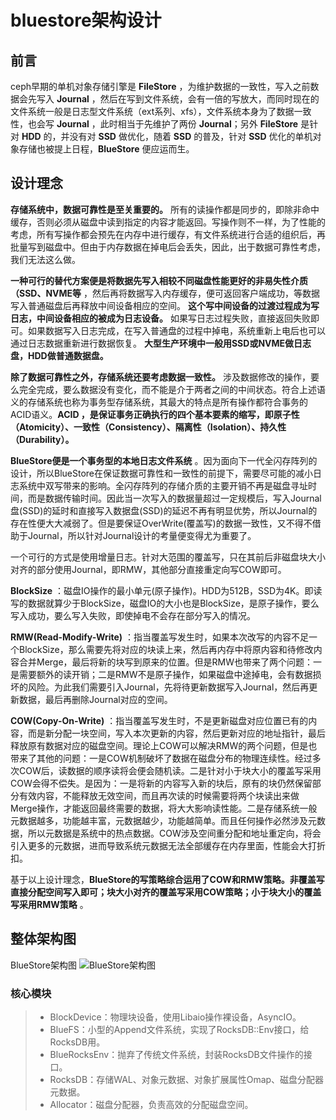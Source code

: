 # bluestore架构设计

## 前言
ceph早期的单机对象存储引擎是 **FileStore** ，为维护数据的一致性，写入之前数据会先写入 **Journal** ，然后在写到文件系统，会有一倍的写放大，而同时现在的文件系统一般是日志型文件系统（ext系列、xfs），文件系统本身为了数据一致性，也会写 **Journal** ，此时相当于先维护了两份 **Journal**；另外 **FileStore** 是针对 **HDD** 的，并没有对 **SSD** 做优化，随着 **SSD** 的普及，针对 **SSD** 优化的单机对象存储也被提上日程，**BlueStore** 便应运而生。

## 设计理念

**存储系统中，数据可靠性是至关重要的。** 所有的读操作都是同步的，即除非命中缓存，否则必须从磁盘中读到指定的内容才能返回。写操作则不一样，为了性能的考虑，所有写操作都会预先在内存中进行缓存，有文件系统进行合适的组织后，再批量写到磁盘中。但由于内存数据在掉电后会丢失，因此，出于数据可靠性考虑，我们无法这么做。

**一种可行的替代方案便是将数据先写入相较不同磁盘性能更好的非易失性介质（SSD、NVME等** ，然后再将数据写入内存缓存，便可返回客户端成功，等数据写入普通磁盘后再释放中间设备相应的空间。 **这个写中间设备的过渡过程成为写日志，中间设备相应的被成为日志设备。** 如果写日志过程失败，直接返回失败即可。如果数据写入日志完成，在写入普通盘的过程中掉电，系统重新上电后也可以通过日志数据重新进行数据恢复。 **大型生产环境中一般用SSD或NVME做日志盘，HDD做普通数据盘。**

**除了数据可靠性之外，存储系统还要考虑数据一致性。** 涉及数据修改的操作，要么完全完成，要么数据没有变化，而不能是介于两者之间的中间状态。符合上述语义的存储系统也称为事务型存储系统，其最大的特点是所有操作都符合事务的ACID语义。**ACID ，是保证事务正确执行的四个基本要素的缩写，即原子性（Atomicity）、一致性（Consistency）、隔离性（Isolation）、持久性（Durability）。**

**BlueStore便是一个事务型的本地日志文件系统** 。因为面向下一代全闪存阵列的设计，所以BlueStore在保证数据可靠性和一致性的前提下，需要尽可能的减小日志系统中双写带来的影响。全闪存阵列的存储介质的主要开销不再是磁盘寻址时间，而是数据传输时间。因此当一次写入的数据量超过一定规模后，写入Journal盘(SSD)的延时和直接写入数据盘(SSD)的延迟不再有明显优势，所以Journal的存在性便大大减弱了。但是要保证OverWrite(覆盖写)的数据一致性，又不得不借助于Journal，所以针对Journal设计的考量便变得尤为重要了。

一个可行的方式是使用增量日志。针对大范围的覆盖写，只在其前后非磁盘块大小对齐的部分使用Journal，即RMW，其他部分直接重定向写COW即可。

**BlockSize** ：磁盘IO操作的最小单元(原子操作)。HDD为512B，SSD为4K。即读写的数据就算少于BlockSize，磁盘IO的大小也是BlockSize，是原子操作，要么写入成功，要么写入失败，即使掉电不会存在部分写入的情况。

**RMW(Read-Modify-Write)** ：指当覆盖写发生时，如果本次改写的内容不足一个BlockSize，那么需要先将对应的块读上来，然后再内存中将原内容和待修改内容合并Merge，最后将新的块写到原来的位置。但是RMW也带来了两个问题：一是需要额外的读开销；二是RMW不是原子操作，如果磁盘中途掉电，会有数据损坏的风险。为此我们需要引入Journal，先将待更新数据写入Journal，然后再更新数据，最后再删除Journal对应的空间。

**COW(Copy-On-Write)** ：指当覆盖写发生时，不是更新磁盘对应位置已有的内容，而是新分配一块空间，写入本次更新的内容，然后更新对应的地址指针，最后释放原有数据对应的磁盘空间。理论上COW可以解决RMW的两个问题，但是也带来了其他的问题：一是COW机制破坏了数据在磁盘分布的物理连续性。经过多次COW后，读数据的顺序读将会便会随机读。二是针对小于块大小的覆盖写采用COW会得不偿失。是因为：一是将新的内容写入新的块后，原有的块仍然保留部分有效内容，不能释放无效空间，而且再次读的时候需要将两个块读出来做Merge操作，才能返回最终需要的数据，将大大影响读性能。二是存储系统一般元数据越多，功能越丰富，元数据越少，功能越简单。而且任何操作必然涉及元数据，所以元数据是系统中的热点数据。COW涉及空间重分配和地址重定向，将会引入更多的元数据，进而导致系统元数据无法全部缓存在内存里面，性能会大打折扣。

基于以上设计理念，**BlueStore的写策略综合运用了COW和RMW策略。非覆盖写直接分配空间写入即可；块大小对齐的覆盖写采用COW策略；小于块大小的覆盖写采用RMW策略** 。

## 整体架构图
BlueStore架构图
![BlueStore架构图](../workspace/img/BlueStoreArch.png "BlueStore架构图") 

### 核心模块

>- BlockDevice：物理块设备，使用Libaio操作裸设备，AsyncIO。
>- BlueFS：小型的Append文件系统，实现了RocksDB::Env接口，给RocksDB用。
>- BlueRocksEnv：抛弃了传统文件系统，封装RocksDB文件操作的接口。
>- RocksDB：存储WAL、对象元数据、对象扩展属性Omap、磁盘分配器元数据。
>- Allocator：磁盘分配器，负责高效的分配磁盘空间。

